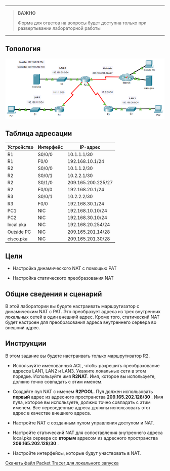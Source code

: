
---

> **ВАЖНО**
> 
> Форма для ответов на вопросы будет доступна только при развертывании лабораторной работы 

---

## Топология

![](./assets/topology.png)

## Таблица адресации

| Устройство | Интерфейс | IP-адрес           |
|------------|-----------|--------------------|
| R1         | S0/0/0    | 10.1.1.1/30        |
| R1         | F0/0      | 192.168.10.1/24    |
| R2         | S0/0/0    | 10.1.1.2/30        |
| R2         | S0/0/1    | 10.2.2.1/30        |
| R2         | S0/1/0    | 209.165.200.225/27 |
| R2         | F0/0/0    | 192.168.20.1/24    |
| R3         | S0/0/1    | 10.2.2.2/30        |
| R3         | F0/0      | 192.168.30.1/24    |
| PC1        | NIC       | 192.168.10.10/24   |
| PC2        | NIC       | 192.168.30.10/24   |
| local.pka  | NIC       | 192.168.20.254/24  |
| Outside PC | NIC       | 209.165.201.14/28  |
| cisco.pka  | NIC       | 209.165.201.30/28  |

## Цели

-   Настройка динамического NAT с помощью PAT

-   Настройка статического преобразования NAT

## Общие сведения и сценарий

В этой лаборатории вы будете настраивать маршрутизатор с динамическим NAT с PAT. Это преобразует адреса из трех внутренних локальных сетей в один внешний адрес. Кроме того, статический NAT будет настроен для преобразования адреса внутреннего сервера во внешний адрес.

## Инструкции

В этом задание вы будете настраивать только маршрутизатор R2.

-   Используйте именованный ACL, чтобы разрешить преобразование адресов LAN1, LAN2 и LAN3. Укажите локальные сети в этом порядке. Используйте имя **R2NAT**. Имя, которое вы используете, должно точно совпадать с этим именем.

-   Создайте пул NAT с именем **R2POOL**. Пул должен использовать **первый** адрес из адресного пространства **209.165.202.128/30** . Имя пула, которое вы используете, должно точно совпадать с этим именем. Все переведенные адреса должны использовать этот адрес в качестве внешнего адреса.

-   Настройте NAT с созданным пулом управления доступом и NAT.

-   Настройте статический NAT для сопоставления внутреннего адреса local.pka сервера со **вторым** адресом из адресного пространства **209.165.202.128/30** .

-   Настройте интерфейсы, которые будут участвовать в NAT.

[Скачать файл Packet Tracer для локального запуска](./assets/6.8.1-lab.pka)
